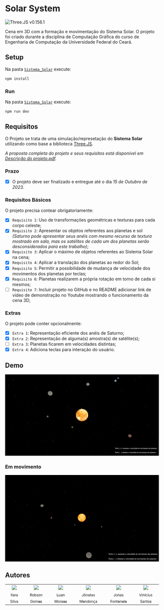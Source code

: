 # Solar System

![Three.JS v0.156.1](https://img.shields.io/badge/Three.JS-0.156.1-gray?logo=threedotjs&labelColor=000000)


Cena em 3D com a formação e movimentação do Sistema Solar. O projeto foi criado durante a disciplina de Computação Gráfica do curso de Engenharia de Computação da Universidade Federal do Ceará.

## Setup

Na pasta [`Sistema_Solar`](Sistema_Solar) execute:
```bash
npm install
```

### Run
Na pasta [`Sistema_Solar`](Sistema_Solar) execute:
```bash
npm run dev
```

## Requisitos
O Projeto se trata de uma simulação/represetação do **Sistema Solar** utilizando como base a biblioteca [Three.JS](https://threejs.org/).

_A proposta completa do projeto e seus requisitos está disponível em [Descrição do projeto.pdf](./Descric%CC%A7a%CC%83o%20do%20projeto.pdf)._

### Prazo
- [X] O projeto deve ser finalizado e entregue até o dia _15 de Outubro de 2023_.

### Requisitos Básicos
O projeto precisa contear obrigatoriamente:

 - [X] `Requisito 1`: Uso de transformações geométricas e texturas para cada corpo celeste;
 - [X] `Requisito 2`: Apresentar os objetos referentes aos planetas e sol  
       _(Saturno pode apresentar seus anéis com mesmo recurso de textura mostrado em sala, mas os satélites de cada um dos planetas serão desconsiderados para este trabalho)_;
 - [X] `Requisito 3`: Aplicar o máximo de objetos referentes ao Sistema Solar na cena;
 - [X] `Requisito 4`: Aplicar a translação dos planetas ao redor do Sol;
 - [X] `Requisito 5`: Permitir a possibilidade de mudança de velocidade dos movimentos dos planetas por teclas;
 - [X] `Requisito 6`: Planetas realizarem a própria rotação em torno de cada si mesmos;
 - [ ] `Requisito 7`: Incluir projeto no GitHub e no README adicionar link de vídeo de demonstração no Youtube mostrando o funcionamento da cena 3D;

### Extras
O projeto pode conter opcionalmente:

 - [X] `Extra 1`: Representação eficiente dos anéis de Saturno;
 - [X] `Extra 2`: Representação de alguma(s) amostra(s) de satélite(s);
 - [ ] `Extra 3`: Planetas ficarem em velocidades distintas;
 - [X] `Extra 4`: Adiciona teclas para interação do usuário.

## Demo

![Imagem estática da simulação do sistema solar](Demo/sistema-solar.png)

### Em movimento
![Gif em movimento da simulação do sistema solar](Demo/demo.gif)

## Autores

<table>
  <tr>
    <td align="center">
      <a href="https://github.com/yarabrg" target="_blank">
        <img loading="lazy" src="https://avatars.githubusercontent.com/u/89154264?v=4" width=115 >
        <br>
        <sub>Yara Silva</sub>
      </a>
    </td>
    <td align="center">
      <a href="https://github.com/rob-ec" target="_blank">
        <img loading="lazy" src="https://avatars.githubusercontent.com/u/20346702?v=4" width=115 >
        <br>
        <sub>Robson Gomes</sub>
      </a>
    </td>
    <td align="center">
      <a href="https://github.com/luanmooraes" target="_blank">
        <img loading="lazy" src="https://avatars.githubusercontent.com/u/65193369?v=4" width=115 >
        <br>
        <sub>Luan Moraes</sub>
      </a>
    </td>
    <td align="center">
      <a href="https://github.com/Jonatasmvb" target="_blank">
        <img loading="lazy" src="https://avatars.githubusercontent.com/u/65560536?v=4" width=115 >
        <br>
        <sub>Jônatas Mendonça</sub>
      </a>
    </td>
    <td align="center">
      <a href="https://github.com/jonas-ar" target="_blank">
        <img loading="lazy" src="https://avatars.githubusercontent.com/u/96082984?v=4" width=115 >
        <br>
        <sub>Jonas Fontenele</sub>
      </a>
    </td>
    <td align="center">
      <a href="https://github.com/vinic-costa" target="_blank">
        <img loading="lazy" src="https://avatars.githubusercontent.com/u/108631277?v=4" width=115 >
        <br>
        <sub>Vinícius Santos</sub>
      </a>
    </td>
  </tr>
</table>
